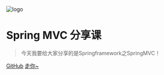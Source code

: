 ![logo](https://public-1256189093.cos.ap-guangzhou.myqcloud.com/static/leaf.svg)

# Spring MVC 分享课</small>

> 今天我要给大家分享的是Springframework之SpringMVC！

[GitHub](https://github.com/zjcscut/spring-boot-guide)
[走你~](#Spring)